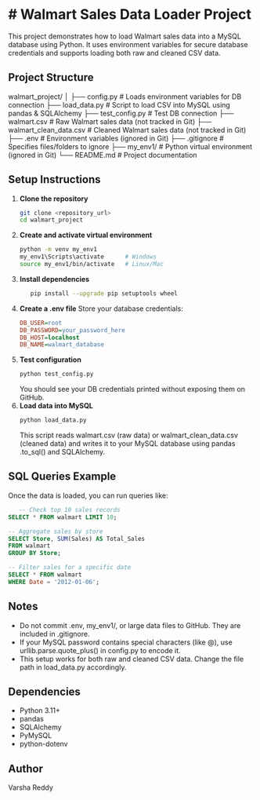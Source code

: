 # # Walmart Sales Data Loader Project

This project demonstrates how to load Walmart sales data into a MySQL database using Python. It uses environment variables for secure database credentials and supports loading both raw and cleaned CSV data.



## Project Structure


walmart_project/
│
├── config.py   # Loads environment variables for DB connection
├── load_data.py   # Script to load CSV into MySQL using pandas & SQLAlchemy
├── test_config.py   # Test DB connection
├── walmart.csv   # Raw Walmart sales data (not tracked in Git)
├── walmart_clean_data.csv   # Cleaned Walmart sales data (not tracked in Git)
├── .env   # Environment variables (ignored in Git)
├── .gitignore   # Specifies files/folders to ignore
├── my_env1/   # Python virtual environment (ignored in Git)
└── README.md   # Project documentation


## Setup Instructions

1. **Clone the repository**
   ```bash
   git clone <repository_url>
   cd walmart_project
   ```
2. **Create and activate virtual environment**
   ```bash
   python -m venv my_env1
   my_env1\Scripts\activate      # Windows
   source my_env1/bin/activate   # Linux/Mac
   ```
3. **Install dependencies**
   ```bash
      pip install --upgrade pip setuptools wheel
   ```
4. **Create a .env file**
   Store your database credentials:
   ```ini
   DB_USER=root
   DB_PASSWORD=your_password_here
   DB_HOST=localhost
   DB_NAME=walmart_database
   ```
6. **Test configuration**
   ```bash
   python test_config.py
   ```
   You should see your DB credentials printed without exposing them on GitHub.
7. **Load data into MySQL**
   ```bash
   python load_data.py
   ```
   This script reads walmart.csv (raw data) or walmart_clean_data.csv (cleaned data) and writes it to your MySQL database using pandas .to_sql() and SQLAlchemy.

## SQL Queries Example

   Once the data is loaded, you can run queries like:
```sql
   -- Check top 10 sales records
SELECT * FROM walmart LIMIT 10;

-- Aggregate sales by store
SELECT Store, SUM(Sales) AS Total_Sales
FROM walmart
GROUP BY Store;

-- Filter sales for a specific date
SELECT * FROM walmart
WHERE Date = '2012-01-06';
```

## Notes
   - Do not commit .env, my_env1/, or large data files to GitHub. They are included in .gitignore.
   - If your MySQL password contains special characters (like @), use urllib.parse.quote_plus() in config.py to encode it.
   - This setup works for both raw and cleaned CSV data. Change the file path in load_data.py accordingly.

## Dependencies
   - Python 3.11+
   - pandas
   - SQLAlchemy
   - PyMySQL
   - python-dotenv

## Author
   Varsha Reddy
